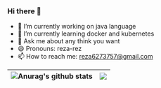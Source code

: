 ### Hi there 👋

<!--
**Reza-Rahmani1378/Reza-Rahmani1378** is a ✨ _special_ ✨ repository because its `README.md` (this file) appears on your GitHub profile.

- 🤔 I’m looking for help with ...
- ⚡ Fun fact: 
-->

- 🔭 I’m currently working on java language
- 🌱 I’m currently learning docker and kubernetes
- 💬 Ask me about any think you want
- 😄 Pronouns: reza-rez
- 📫 How to reach me: reza6273757@gmail.com




| <img align="center" src="https://github-readme-stats.vercel.app/api?username=mrbooshehri&show_icons=true&include_all_commits=true&theme=buefy&hide_border=true" alt="Anurag's github stats" /> | <img align="center" src="https://github-readme-stats.vercel.app/api/top-langs/?username=mrbooshehri&layout=compact&theme=buefy&hide_border=true" /> |
| ------------- | ------------- |
